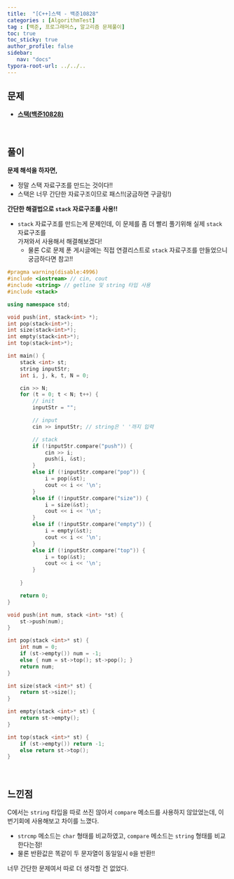 ```yaml
---
title:  "[C++]스택 - 백준10828"
categories : [AlgorithmTest]
tag : [백준, 프로그래머스, 알고리즘 문제풀이]
toc: true
toc_sticky: true
author_profile: false
sidebar:
   nav: "docs"
typora-root-url: ../../..
---
```




## 문제

* **[스택(백준10828)](https://www.acmicpc.net/problem/10828)**

<br>

## 풀이

**문제 해석을 하자면,**

* 정말 스택 자료구조를 만드는 것이다!!
* 스택은 너무 간단한 자료구조이므로 패스!!(궁금하면 구글링!)



**간단한 해결법으로 `stack` 자료구조를 사용!!**

* `stack` 자료구조를 만드는게 문제인데, 이 문제를 좀 더 빨리 풀기위해 실제 `stack` 자료구조를  
  가져와서 사용해서 해결해보겠다!
  * 물론 C로 문제 푼 게시글에는 직접 연결리스트로 `stack` 자료구조를 만들었으니 궁금하다면 참고!!




```c++
#pragma warning(disable:4996)
#include <iostream> // cin, cout
#include <string> // getline 및 string 타입 사용
#include <stack>

using namespace std;

void push(int, stack<int> *);
int pop(stack<int>*);
int size(stack<int>*);
int empty(stack<int>*);
int top(stack<int>*);

int main() {
	stack <int> st;
	string inputStr;
	int i, j, k, t, N = 0;

	cin >> N;
	for (t = 0; t < N; t++) {
		// init
		inputStr = "";

		// input
		cin >> inputStr; // string은 ' '까지 입력

		// stack
		if (!inputStr.compare("push")) {
			cin >> i;
			push(i, &st);
		}
		else if (!inputStr.compare("pop")) {
			i = pop(&st);
			cout << i << '\n';
		}
		else if (!inputStr.compare("size")) {
			i = size(&st);
			cout << i << '\n';
		}
		else if (!inputStr.compare("empty")) {
			i = empty(&st);
			cout << i << '\n';
		}
		else if (!inputStr.compare("top")) {
			i = top(&st);
			cout << i << '\n';
		}
		
	}

	return 0;
}

void push(int num, stack <int> *st) {
	st->push(num);
}

int pop(stack <int>* st) {
	int num = 0;
	if (st->empty()) num = -1;
	else { num = st->top(); st->pop(); }
	return num;
}

int size(stack <int>* st) {
	return st->size();
}

int empty(stack <int>* st) {
	return st->empty();
}

int top(stack <int>* st) {
	if (st->empty()) return -1;
	else return st->top();
}
```

<br>

## 느낀점

C에서는 `string` 타입을 따로 쓰진 않아서 `compare` 메소드를 사용하지 않았었는데, 이번기회에 사용해보고 차이를 느꼈다.

* `strcmp` 메소드는 `char` 형태를 비교하였고, `compare` 메소드는 `string` 형태를 비교한다는점!
* 물론 반환값은 똑같이 두 문자열이 동일일시 `0`을 반환!!



너무 간단한 문제여서 따로 더 생각할 건 없었다.
